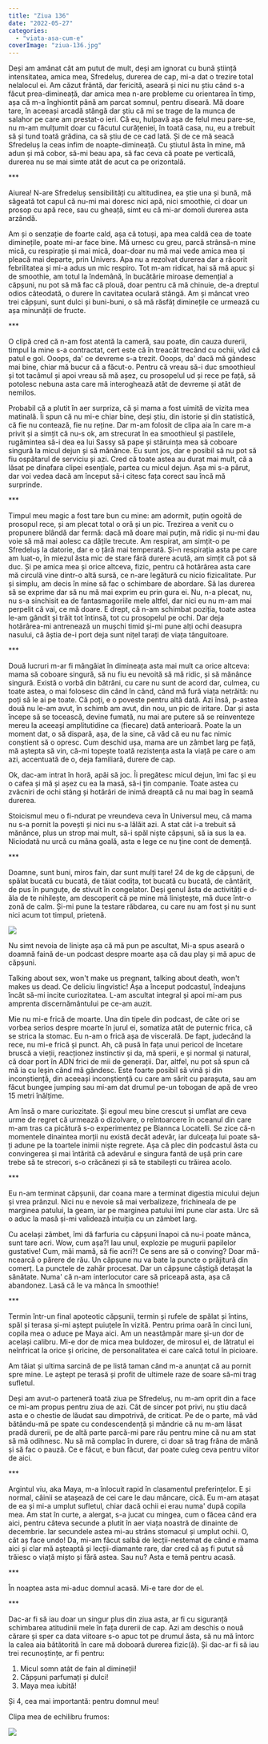 ```yaml
---
title: "Ziua 136"
date: "2022-05-27"
categories: 
  - "viata-asa-cum-e"
coverImage: "ziua-136.jpg"
---
```


Deși am amânat cât am putut de mult, deși am ignorat cu bună știință intensitatea, amica mea, Sfredeluș, durerea de cap, mi-a dat o trezire total nelalocul ei. Am căzut frântă, dar fericită, aseară și nici nu știu când s-a făcut prea-dimineață, dar amica mea n-are probleme cu orientarea în timp, așa că m-a înghiontit până am parcat somnul, pentru diseară. Mă doare tare, în aceeași arcadă stângă dar știu că mi se trage de la munca de salahor pe care am prestat-o ieri. Că eu, hulpavă așa de felul meu pare-se, nu m-am mulțumit doar cu făcutul curățeniei, în toată casa, nu, eu a trebuit să și tund toată grădina, ca să știu de ce cad lată. Și de ce mă seacă Sfredeluș la ceas infim de noapte-dimineață. Cu știutul ăsta în mine, mă adun și mă cobor, să-mi beau apa, să fac ceva că poate pe verticală, durerea nu se mai simte atât de acut ca pe orizontală.

\*\*\*

Aiurea! N-are Sfredeluș sensibilități cu altitudinea, ea știe una și bună, mă săgeată tot capul că nu-mi mai doresc nici apă, nici smoothie, ci doar un prosop cu apă rece, sau cu gheață, simt eu că mi-ar domoli durerea asta arzândă.

Am și o senzație de foarte cald, așa că totuși, apa mea caldă cea de toate diminețile, poate mi-ar face bine. Mă urnesc cu greu, parcă strânsă-n mine mică, cu respirație și mai mică, doar-doar nu mă mai vede amica mea și pleacă mai departe, prin Univers. Apa nu a rezolvat durerea dar a răcorit febrilitatea și mi-a adus un mic respiro. Tot m-am ridicat, hai să mă apuc și de smoothie, am totul la îndemână, în bucătărie miroase demențial a căpșuni, nu pot să mă fac că plouă, doar pentru că mă chinuie, de-a dreptul odios câteodată, o durere în cavitatea oculară stângă. Am și mâncat vreo trei căpșuni, sunt dulci și buni-buni, o să mă răsfăț diminețile ce urmează cu așa minunății de fructe. 

\*\*\*

O clipă cred că n-am fost atentă la cameră, sau poate, din cauza durerii, timpul la mine s-a contractat, cert este că în treacăt trecând cu ochii, văd că patul e gol. Ooops, da' ce devreme s-a trezit. Ooops, da' dacă mă gândesc mai bine, chiar mă bucur că a făcut-o. Pentru că vreau să-i duc smoothieul și tot tacâmul și apoi vreau să mă așez, cu prosopelul ud și rece pe față, să potolesc nebuna asta care mă interoghează atât de devreme și atât de nemilos.

Probabil că a plutit în aer surpriza, că și mama a fost uimită de vizita mea matinală. Îi spun că nu mi-e chiar bine, deși știu, din istorie și din statistică, că fie nu contează, fie nu reține. Dar m-am folosit de clipa aia în care m-a privit și a simțit că nu-s ok, am strecurat în ea smoothieul și pastilele, rugămintea să-i dea ea lui Sassy să pape și stăruința mea să coboare singură la micul dejun și să mănânce. Eu sunt jos, dar e posibil să nu pot să fiu ospătarul de serviciu și azi. Cred că toate astea au durat mai mult, că a lăsat pe dinafara clipei esențiale, partea cu micul dejun. Așa mi s-a părut, dar voi vedea dacă am început să-i citesc fața corect sau încă mă surprinde.

\*\*\*

Timpul meu magic a fost tare bun cu mine: am adormit, puțin ogoită de prosopul rece, și am plecat total o oră și un pic. Trezirea a venit cu o propunere blândă dar fermă: dacă mă doare mai puțin, mă ridic și nu-mi dau voie să mă mai aolesc ca dățile trecute. Am respirat, am simțit-o pe Sfredeluș la datorie, dar e o țâră mai temperată. Și-n respirația asta pe care am luat-o, în miezul ăsta mic de stare fără durere acută, am simțit că pot să duc. Și pe amica mea și orice altceva, fizic, pentru că hotărârea asta care mă circulă vine dintr-o altă sursă, ce n-are legătură cu nicio fizicalitate. Pur și simplu, am decis în mine să fac o schimbare de abordare. Să las durerea să se exprime dar să nu mă mai exprim eu prin gura ei. Nu, n-a plecat, nu, nu s-a sinchisit ea de fantasmagoriile mele altfel, dar nici eu nu m-am mai perpelit că vai, ce mă doare. E drept, că n-am schimbat poziția, toate astea le-am gândit și trăit tot întinsă, tot cu prosopelul pe ochi. Dar deja hotărârea-mi antrenează un mușchi timid și-mi pune alți ochi deasupra nasului, că ăștia de-i port deja sunt nițel tarați de viața tânguitoare.

\*\*\*

Două lucruri m-ar fi mângâiat în dimineața asta mai mult ca orice altceva: mama să coboare singură, să nu fiu eu nevoită să mă ridic, și să mănânce singură. Există o vorbă din bătrâni, cu care nu sunt de acord dar, culmea, cu toate astea, o mai folosesc din când în când, când mă fură viața netrăită: nu poți să le ai pe toate. Că poți, e o poveste pentru altă dată. Azi însă, p-astea două nu le-am avut, în schimb am avut, din nou, un pic de iritare. Dar și asta începe să se tocească, devine fumată, nu mai are putere să se reinventeze mereu la aceeași amplitutidine ca (fiecare) dată anterioară. Poate la un moment dat, o să dispară, așa, de la sine, că văd că eu nu fac nimic conștient să o opresc. Cum deschid ușa, mama are un zâmbet larg pe față, mă aștepta să vin, că-mi topește toată rezistența asta la viață pe care o am azi, accentuată de o, deja familiară, durere de cap.

Ok, dac-am intrat în horă, apăi să joc. Îi pregătesc micul dejun, îmi fac și eu o cafea și mă și așez cu ea la masă, să-i țin companie. Toate astea cu zvâcniri de ochi stâng și hotărâri de inimă dreaptă că nu mai bag în seamă durerea. 

Stoicismul meu o fi-ndurat pe vreundeva ceva în Universul meu, că mama nu s-a pornit la povești și nici nu s-a lălăit azi. A stat cât i-a trebuit să mănânce, plus un strop mai mult, să-i spăl niște căpșuni, să ia sus la ea. Niciodată nu urcă cu mâna goală, asta e lege ce nu ține cont de demență. 

\*\*\*

Doamne, sunt buni, miros fain, dar sunt mulți tare! 24 de kg de căpșuni, de spălat bucată cu bucată, de tăiat codița, tot bucată cu bucată, de cântărit, de pus în punguțe, de stivuit în congelator. Deși genul ăsta de activități e d-ăla de te nihilește, am descoperit că pe mine mă liniștește, mă duce într-o zonă de calm. Și-mi pune la testare răbdarea, cu care nu am fost și nu sunt nici acum tot timpul, prietenă. 

![](images/capsuni-576x1024.jpeg)

Nu simt nevoia de liniște așa că mă pun pe ascultat, Mi-a spus aseară o doamnă faină de-un podcast despre moarte așa că dau play și mă apuc de căpșuni.

Talking about sex, won't make us pregnant, talking about death, won't makes us dead. Ce deliciu lingvistic! Așa a început podcastul, îndeajuns încât să-mi incite curiozitatea. L-am ascultat integral și apoi mi-am pus amprenta discernământului pe ce-am auzit.

Mie nu mi-e frică de moarte. Una din tipele din podcast, de câte ori se vorbea serios despre moarte în jurul ei, somatiza atât de puternic frica, că se strica la stomac. Eu n-am o frică așa de viscerală. De fapt, judecând la rece, nu mi-e frică și punct. Ah, că pusă în fața unui pericol de încetare bruscă a vieții, reacționez instinctiv și da, mă sperii, e și normal și natural, că doar port în ADN frici de mii de generații. Dar, altfel, nu pot să spun că mă ia cu leșin când mă gândesc. Este foarte posibil să vină și din inconștiență, din aceeași inconștiență cu care am sărit cu parașuta, sau am făcut bungee jumping sau mi-am dat drumul pe-un tobogan de apă de vreo 15 metri înălțime. 

Am însă o mare curiozitate. Și egoul meu bine crescut și umflat are ceva urme de regret că urmează o dizolvare, o reîntoarcere în oceanul din care m-am tras ca picătură s-o experimentez pe Biannca Locatelli. Se zice că-n momentele dinaintea morții nu există decât adevăr, iar dulceața lui poate să-ți adune pe la toartele inimii niște regrete. Așa că plec din podcastul ăsta cu convingerea și mai întărită că adevărul e singura fantă de ușă prin care trebe să te strecori, s-o crăcănezi și să te stabilești cu trăirea acolo. 

\*\*\*

Eu n-am terminat căpșunii, dar coana mare a terminat digestia micului dejun și vrea prânzul. Nici nu e nevoie să mai verbalizeze, frichineala de pe marginea patului, la geam, iar pe marginea patului îmi pune clar asta. Urc să o aduc la masă și-mi validează intuiția cu un zâmbet larg.

Cu același zâmbet, îmi dă farfuria cu căpșuni înapoi că nu-i poate mânca, sunt tare acri. Wow, cum așa?! Iau unul, explozie pe mugurii papilelor gustative! Cum, măi mamă, să fie acri?! Ce sens are să o conving? Doar mă-ncearcă o părere de rău. Un căpșune nu va bate la puncte o prăjitură din comerț. La punctele de zahăr procesat. Dar un căpșune câștigă detașat la sănătate. Numa' că n-am interlocutor care să priceapă asta, așa că abandonez. Lasă că le va mânca în smoothie!

\*\*\*

Termin într-un final apoteotic căpșunii, termin și rufele de spălat și întins, spăl și terasa și-mi aștept puiuțele în vizită. Pentru prima oară în cinci luni, copila mea o aduce pe Maya aici. Am un neastâmpăr mare și-un dor de același calibru. Mi-e dor de mica mea buldozer, de mirosul ei, de lătratul ei neînfricat la orice și oricine, de personalitatea ei care calcă totul în picioare. 

Am tăiat și ultima sarcină de pe listă taman când m-a anunțat că au pornit spre mine. Le aștept pe terasă și profit de ultimele raze de soare să-mi trag sufletul.

Deși am avut-o parteneră toată ziua pe Sfredeluș, nu m-am oprit din a face ce mi-am propus pentru ziua de azi. Cât de sincer pot privi, nu știu dacă asta e o chestie de lăudat sau dimpotrivă, de criticat. Pe de o parte, mă văd bătându-mă pe spate cu condescendență și mândrie că nu m-am lăsat pradă durerii, pe de altă parte parcă-mi pare rău pentru mine că nu am stat să mă odihnesc. Nu să mă complac în durere, ci doar să trag frâna de mână și să fac o pauză. Ce e făcut, e bun făcut, dar poate culeg ceva pentru viitor de aici.

\*\*\*

Argintul viu, aka Maya, m-a înlocuit rapid în clasamentul preferințelor. E și normal, câinii se atașează de cei care le dau mâncare, cică. Eu m-am atașat de ea și mi-a umplut sufletul, chiar dacă ochii ei erau numa' după copila mea. Am stat în curte, a alergat, s-a jucat cu mingea, cum o făcea când era aici, pentru câteva secunde a plutit în aer viața noastră de dinainte de decembrie. Iar secundele astea mi-au strâns stomacul și umplut ochii. O, cât aș face undo! Da, mi-am făcut salbă de lecții-nestemat de când e mama aici și clar mă așteaptă și lecții-diamante rare, dar cred că aș fi putut să trăiesc o viață mișto și fără astea. Sau nu? Asta e temă pentru acasă.

\*\*\*

În noaptea asta mi-aduc domnul acasă. Mi-e tare dor de el.

\*\*\*

Dac-ar fi să iau doar un singur plus din ziua asta, ar fi cu siguranță schimbarea atitudinii mele în fața durerii de cap. Azi am deschis o nouă cărare și sper ca data viitoare s-o apuc tot pe drumul ăsta, să nu mă întorc la calea aia bătătorită în care mă doboară durerea fizic(ă). Și dac-ar fi să iau trei recunoștințe, ar fi pentru:

1. Micul somn atât de fain al dimineții!
2. Căpșuni parfumați și dulci!
3. Maya mea iubită!

Și 4, cea mai importantă: pentru domnul meu!

Clipa mea de echilibru frumos:

![](images/echilibru.jpeg)
